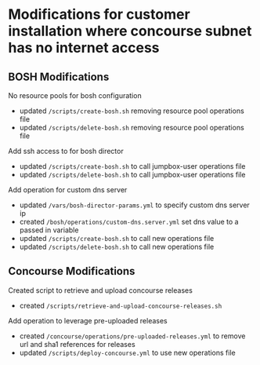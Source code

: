 # Modifications for customer installation where concourse subnet has no internet access

## BOSH Modifications

No resource pools for bosh configuration

- updated `/scripts/create-bosh.sh` removing resource pool operations file
- updated `/scripts/delete-bosh.sh` removing resource pool operations file

Add ssh access to for bosh director

- updated `/scripts/create-bosh.sh` to call jumpbox-user operations file
- updated `/scripts/delete-bosh.sh` to call jumpbox-user operations file

Add operation for custom dns server

- updated `/vars/bosh-director-params.yml` to specify custom dns server ip
- created `/bosh/operations/custom-dns.server.yml` set dns value to a passed in variable
- updated `/scripts/create-bosh.sh` to call new operations file
- updated `/scripts/delete-bosh.sh` to call new operations file

## Concourse Modifications

Created script to retrieve and upload concourse releases

- created `/scripts/retrieve-and-upload-concourse-releases.sh`

Add operation to leverage pre-uploaded releases

- created `/concourse/operations/pre-uploaded-releases.yml` to remove url and sha1 references for releases
- updated `/scripts/deploy-concourse.yml` to use new operations file
